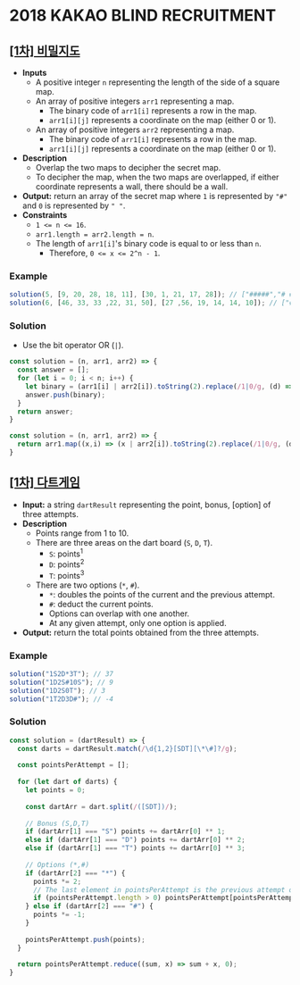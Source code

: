 # 2018 KAKAO BLIND RECRUITMENT

## [[1차] 비밀지도](https://programmers.co.kr/learn/courses/30/lessons/17681)
- **Inputs**
  - A positive integer `n` representing the length of the side of a square map.
  - An array of positive integers `arr1` representing a map.
    - The binary code of `arr1[i]` represents a row in the map.
    - `arr1[i][j]` represents a coordinate on the map (either 0 or 1).
  - An array of positive integers `arr2` representing a map.
    - The binary code of `arr1[i]` represents a row in the map.
    - `arr1[i][j]` represents a coordinate on the map (either 0 or 1).
- **Description**
  - Overlap the two maps to decipher the secret map.
  - To decipher the map, when the two maps are overlapped, if either coordinate represents a wall, there should be a wall.
- **Output:** return an array of the secret map where `1` is represented by `"#"` and `0` is represented by `" "`.
- **Constraints**
  - `1 <= n <= 16`.
  - `arr1.length = arr2.length = n`.
  - The length of `arr1[i]`'s binary code is equal to or less than `n`.
    - Therefore, `0 <= x <= 2^n - 1`.
### Example
```js
solution(5, [9, 20, 28, 18, 11], [30, 1, 21, 17, 28]); // ["#####","# # #", "### #", "# ##", "#####"]
solution(6, [46, 33, 33 ,22, 31, 50], [27 ,56, 19, 14, 14, 10]); // ["######", "### #", "## ##", " #### ", " #####", "### # "]
```
### Solution
- Use the bit operator OR (`|`).
```js
const solution = (n, arr1, arr2) => {
  const answer = [];
  for (let i = 0; i < n; i++) {
    let binary = (arr1[i] | arr2[i]).toString(2).replace(/1|0/g, (d) => d === "1" ? "#" : " ").padStart(n, " ");
    answer.push(binary);
  }
  return answer;
}
```
```js
const solution = (n, arr1, arr2) => {
  return arr1.map((x,i) => (x | arr2[i]).toString(2).replace(/1|0/g, (d) => d === "1" ? "#" : " ").padStart(n, " "));
}
```

## [[1차] 다트게임](https://programmers.co.kr/learn/courses/30/lessons/17682)
- **Input:** a string `dartResult` representing the point, bonus, [option] of three attempts.
- **Description**
  - Points range from 1 to 10.
  - There are three areas on the dart board (`S`, `D`, `T`).
    - `S`: points<sup>1</sup>
    - `D`: points<sup>2</sup>
    - `T`: points<sup>3</sup>
  - There are two options (`*`, `#`).
    - `*`: doubles the points of the current and the previous attempt.
    - `#`: deduct the current points.
    - Options can overlap with one another.
    - At any given attempt, only one option is applied.
- **Output:** return the total points obtained from the three attempts.
### Example
```js
solution("1S2D*3T"); // 37
solution("1D2S#10S"); // 9
solution("1D2S0T"); // 3
solution("1T2D3D#"); // -4
```
### Solution
```js
const solution = (dartResult) => {
  const darts = dartResult.match(/\d{1,2}[SDT][\*\#]?/g);
  
  const pointsPerAttempt = [];
  
  for (let dart of darts) {
    let points = 0;
    
    const dartArr = dart.split(/([SDT])/);
    
    // Bonus (S,D,T)
    if (dartArr[1] === "S") points += dartArr[0] ** 1;
    else if (dartArr[1] === "D") points += dartArr[0] ** 2;
    else if (dartArr[1] === "T") points += dartArr[0] ** 3;
    
    // Options (*,#)
    if (dartArr[2] === "*") {
      points *= 2;
      // The last element in pointsPerAttempt is the previous attempt of the current attempt.
      if (pointsPerAttempt.length > 0) pointsPerAttempt[pointsPerAttempt.length - 1] *= 2;
    } else if (dartArr[2] === "#") {
      points *= -1;
    }
    
    pointsPerAttempt.push(points);
  }
  
  return pointsPerAttempt.reduce((sum, x) => sum + x, 0);
}
```
